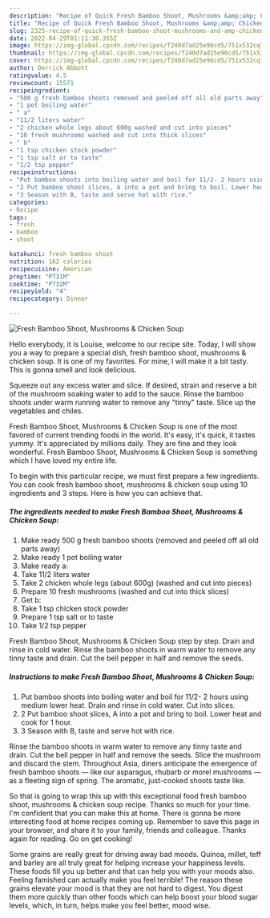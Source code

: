 ```yaml
---
description: "Recipe of Quick Fresh Bamboo Shoot, Mushrooms &amp;amp; Chicken Soup"
title: "Recipe of Quick Fresh Bamboo Shoot, Mushrooms &amp;amp; Chicken Soup"
slug: 2325-recipe-of-quick-fresh-bamboo-shoot-mushrooms-and-amp-chicken-soup
date: 2022-04-29T01:11:30.355Z
image: https://img-global.cpcdn.com/recipes/f240d7ad25e96cd5/751x532cq70/fresh-bamboo-shoot-mushrooms-chicken-soup-recipe-main-photo.jpg
thumbnail: https://img-global.cpcdn.com/recipes/f240d7ad25e96cd5/751x532cq70/fresh-bamboo-shoot-mushrooms-chicken-soup-recipe-main-photo.jpg
cover: https://img-global.cpcdn.com/recipes/f240d7ad25e96cd5/751x532cq70/fresh-bamboo-shoot-mushrooms-chicken-soup-recipe-main-photo.jpg
author: Derrick Abbott
ratingvalue: 4.5
reviewcount: 15571
recipeingredient:
- "500 g fresh bamboo shoots removed and peeled off all old parts away"
- "1 pot boiling water"
- " a"
- "11/2 liters water"
- "2 chicken whole legs about 600g washed and cut into pieces"
- "10 fresh mushrooms washed and cut into thick slices"
- " b"
- "1 tsp chicken stock powder"
- "1 tsp salt or to taste"
- "1/2 tsp pepper"
recipeinstructions:
- "Put bamboo shoots into boiling water and boil for 11/2- 2 hours using medium lower heat. Drain and rinse in cold water. Cut into slices."
- "2 Put bamboo shoot slices, A into a pot and bring to boil. Lower heat and cook for 1 hour."
- "3 Season with B, taste and serve hot with rice."
categories:
- Recipe
tags:
- fresh
- bamboo
- shoot

katakunci: fresh bamboo shoot 
nutrition: 162 calories
recipecuisine: American
preptime: "PT31M"
cooktime: "PT32M"
recipeyield: "4"
recipecategory: Dinner

---
```



![Fresh Bamboo Shoot, Mushrooms &amp; Chicken Soup](https://img-global.cpcdn.com/recipes/f240d7ad25e96cd5/751x532cq70/fresh-bamboo-shoot-mushrooms-chicken-soup-recipe-main-photo.jpg)

Hello everybody, it is Louise, welcome to our recipe site. Today, I will show you a way to prepare a special dish, fresh bamboo shoot, mushrooms &amp; chicken soup. It is one of my favorites. For mine, I will make it a bit tasty. This is gonna smell and look delicious.

Squeeze out any excess water and slice. If desired, strain and reserve a bit of the mushroom soaking water to add to the sauce. Rinse the bamboo shoots under warm running water to remove any &#34;tinny&#34; taste. Slice up the vegetables and chiles.

Fresh Bamboo Shoot, Mushrooms &amp; Chicken Soup is one of the most favored of current trending foods in the world. It's easy, it's quick, it tastes yummy. It's appreciated by millions daily. They are fine and they look wonderful. Fresh Bamboo Shoot, Mushrooms &amp; Chicken Soup is something which I have loved my entire life.


To begin with this particular recipe, we must first prepare a few ingredients. You can cook fresh bamboo shoot, mushrooms &amp; chicken soup using 10 ingredients and 3 steps. Here is how you can achieve that.

<!--inarticleads1-->

##### The ingredients needed to make Fresh Bamboo Shoot, Mushrooms &amp; Chicken Soup:

1. Make ready 500 g fresh bamboo shoots (removed and peeled off all old parts away)
1. Make ready 1 pot boiling water
1. Make ready  a:
1. Take 11/2 liters water
1. Take 2 chicken whole legs (about 600g) (washed and cut into pieces)
1. Prepare 10 fresh mushrooms (washed and cut into thick slices)
1. Get  b:
1. Take 1 tsp chicken stock powder
1. Prepare 1 tsp salt or to taste
1. Take 1/2 tsp pepper


Fresh Bamboo Shoot, Mushrooms &amp; Chicken Soup step by step. Drain and rinse in cold water. Rinse the bamboo shoots in warm water to remove any tinny taste and drain. Cut the bell pepper in half and remove the seeds. 

<!--inarticleads2-->

##### Instructions to make Fresh Bamboo Shoot, Mushrooms &amp; Chicken Soup:

1. Put bamboo shoots into boiling water and boil for 11/2- 2 hours using medium lower heat. Drain and rinse in cold water. Cut into slices.
1. 2 Put bamboo shoot slices, A into a pot and bring to boil. Lower heat and cook for 1 hour.
1. 3 Season with B, taste and serve hot with rice.


Rinse the bamboo shoots in warm water to remove any tinny taste and drain. Cut the bell pepper in half and remove the seeds. Slice the mushroom and discard the stem. Throughout Asia, diners anticipate the emergence of fresh bamboo shoots — like our asparagus, rhubarb or morel mushrooms — as a fleeting sign of spring. The aromatic, just-cooked shoots taste like. 

So that is going to wrap this up with this exceptional food fresh bamboo shoot, mushrooms &amp; chicken soup recipe. Thanks so much for your time. I'm confident that you can make this at home. There is gonna be more interesting food at home recipes coming up. Remember to save this page in your browser, and share it to your family, friends and colleague. Thanks again for reading. Go on get cooking!

Some grains are really great for driving away bad moods. Quinoa, millet, teff and barley are all truly great for helping increase your happiness levels. These foods fill you up better and that can help you with your moods also. Feeling famished can actually make you feel terrible! The reason these grains elevate your mood is that they are not hard to digest. You digest them more quickly than other foods which can help boost your blood sugar levels, which, in turn, helps make you feel better, mood wise.
